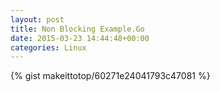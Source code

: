 ```yaml
---
layout: post                                                                                                              
title: Non Blocking Example.Go                                                                                                                       
date: 2015-03-23 14:44:48+00:00                                                                                                                        
categories: Linux                                                                                                                
---                                                                                                                              
```


{% gist makeittotop/60271e24041793c47081 %}                                                                                                           


